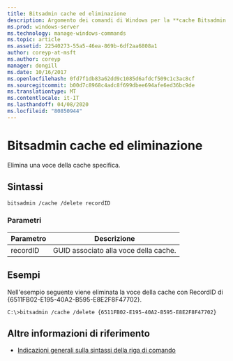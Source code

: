 ```yaml
---
title: Bitsadmin cache ed eliminazione
description: Argomento dei comandi di Windows per la **cache Bitsadmin e Delete**, che elimina una voce della cache specifica.
ms.prod: windows-server
ms.technology: manage-windows-commands
ms.topic: article
ms.assetid: 22540273-55a5-46ea-869b-6df2aa6808a1
author: coreyp-at-msft
ms.author: coreyp
manager: dongill
ms.date: 10/16/2017
ms.openlocfilehash: 0fd7f1db83a62dd9c1085d6afdcf509c1c3ac8cf
ms.sourcegitcommit: b00d7c8968c4adc8f699dbee694afe6ed36bc9de
ms.translationtype: MT
ms.contentlocale: it-IT
ms.lasthandoff: 04/08/2020
ms.locfileid: "80850944"
---
```

# <a name="bitsadmin-cache-and-delete"></a>Bitsadmin cache ed eliminazione

Elimina una voce della cache specifica.

## <a name="syntax"></a>Sintassi

```
bitsadmin /cache /delete recordID
```

### <a name="parameters"></a>Parametri

| Parametro | Descrizione |
| -------------- | -------------- |
| recordID | GUID associato alla voce della cache. |

## <a name="examples"></a><a name=BKMK_examples></a>Esempi

Nell'esempio seguente viene eliminata la voce della cache con RecordID di {6511FB02-E195-40A2-B595-E8E2F8F47702}.

```
C:\>bitsadmin /cache /delete {6511FB02-E195-40A2-B595-E8E2F8F47702}
```

## <a name="additional-references"></a>Altre informazioni di riferimento

- [Indicazioni generali sulla sintassi della riga di comando](command-line-syntax-key.md)